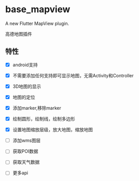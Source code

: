 # base_mapview

A new Flutter MapView plugin.

高德地图插件

## 特性

* [x] android支持
* [x] 不需要添加任何支持即可显示地图，无需Activity和Controller
* [x] 3D地图的显示
* [x] 地图的定位
* [x] 添加marker,移除marker
* [x] 绘制圆形，绘制线，绘制多边形
* [x] 设置地图缩放层级，放大地图，缩放地图
* [ ] 添加wms图层
* [ ] 获取POI数据
* [ ] 获取天气数据
* [ ] 更多api









